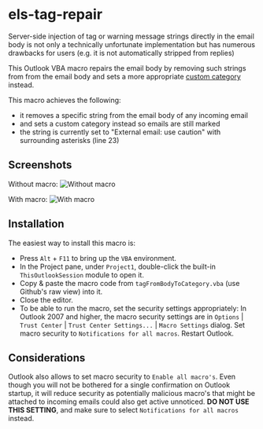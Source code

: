 # els-tag-repair

Server-side injection of tag or warning message strings directly in the email body is not only a technically unfortunate implementation but has numerous drawbacks for users (e.g. it is not automatically stripped from replies)

This Outlook VBA macro repairs the email body by removing such strings from from the email body and sets a more appropriate [custom category](https://support.office.com/en-us/article/Create-and-assign-color-categories-a1fde97e-15e1-4179-a1a0-8a91ef89b8dc) instead.

This macro achieves the following:
- it removes a specific string from the email body of any incoming email
- and sets a custom category instead so emails are still marked
- the string is currently set to "External email: use caution" with surrounding asterisks (line 23)

## Screenshots

Without macro:
![Without macro](https://raw.githubusercontent.com/jerogee/els-tag-repair/master/img/ss_without.png)

With macro:
![With macro](https://raw.githubusercontent.com/jerogee/els-tag-repair/master/img/ss_with.png)


## Installation

The easiest way to install this macro is:
* Press `Alt` + `F11` to bring up the `VBA` environment.
* In the Project pane, under `Project1`, double-click the built-in `ThisOutlookSession` module to open it.
* Copy & paste the macro code from `tagFromBodyToCategory.vba` (use Github's raw view) into it.
* Close the editor.
* To be able to run the macro, set the security settings appropriately: In Outlook 2007 and higher, the macro security settings are in `Options` | `Trust Center` | `Trust Center Settings...` | `Macro Settings` dialog. Set macro security to `Notifications for all macros`. Restart Outlook.


## Considerations

Outlook also allows to set macro security to `Enable all macro's`. Even though you will not be bothered for a single confirmation on Outlook startup, it will reduce security as potentially malicious macro's that might be attached to incoming emails could also get active unnoticed. **DO NOT USE THIS SETTING**, and make sure to select `Notifications for all macros` instead.

